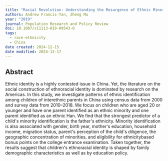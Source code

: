 ```yaml
---
title: "Racial Revolution: Understanding the Resurgence of Ethnic Minority Identity in Modern China"
authors: Andrew Francis-Tan, Zheng Mu
year: "2019"
journal: Population Research and Policy Review
doi: 10.1007/s11113-019-09543-0
tags:
  - race-ethnicity
  - China
date created: 2024-12-15
date modified: 2024-12-17
---
```


## Abstract

Ethnic identity is a highly contested issue in China. Yet, the literature on the social construction of ethnoracial identity is dominated by research on the Americas. In this study, we investigate patterns of ethnic identification among children of interethnic parents in China using census data from 2000 and survey data from 2010–2018. We focus on children who are aged 20 or younger and have one parent identified as an ethnic minority and one parent identified as an ethnic Han. We find that the strongest predictor of a child's minority identification is the father's ethnicity. Minority identification is also associated with gender, birth year, mother's education, household income, migration status, parent's perception of the child's diligence, the geographic concentration of minorities, and eligibility for ethnicity­based bonus points on the college entrance examination. Taken together, the results suggest that children's ethnoracial identity is shaped by family demographic characteristics as well as by education policy.

